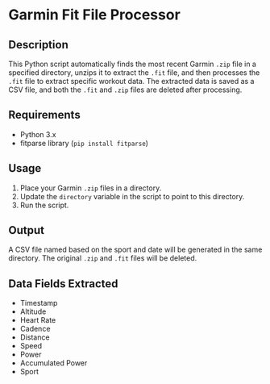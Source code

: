 # Garmin Fit File Processor

## Description
This Python script automatically finds the most recent Garmin `.zip` file in a specified directory, unzips it to extract the `.fit` file, and then processes the `.fit` file to extract specific workout data. The extracted data is saved as a CSV file, and both the `.fit` and `.zip` files are deleted after processing.

## Requirements
- Python 3.x
- fitparse library (`pip install fitparse`)

## Usage
1. Place your Garmin `.zip` files in a directory.
2. Update the `directory` variable in the script to point to this directory.
3. Run the script.

## Output
A CSV file named based on the sport and date will be generated in the same directory. The original `.zip` and `.fit` files will be deleted.

## Data Fields Extracted
- Timestamp
- Altitude
- Heart Rate
- Cadence
- Distance
- Speed
- Power
- Accumulated Power
- Sport
